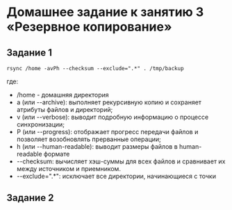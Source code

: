 # Домашнее задание к занятию 3 «Резервное копирование»
## Задание 1

```
rsync /home -avPh --checksum --exclude=".*" . /tmp/backup
```

где:  

- /home - домашняя директория
- a (или --archive): выполняет рекурсивную копию и сохраняет атрибуты файлов и директорий;
- v (или --verbose): выводит подробную информацию о процессе синхронизации;
- P (или --progress): отображает прогресс передачи файлов и позволяет возобновлять прерванные операции;
- h (или --human-readable): выводит размеры файлов в human-readable формате
- --checksum: вычисляет хэш-суммы для всех файлов и сравнивает их между источником и приемником.
- --exclude=".*": исключает все директории, начинающиеся с точки

## Задание 2
